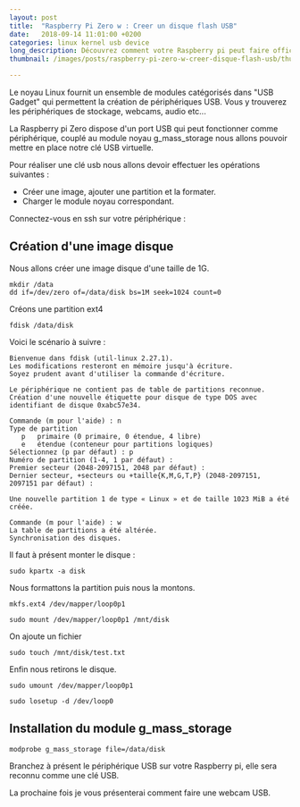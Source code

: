 ```yaml
---
layout: post
title:  "Raspberry Pi Zero w : Creer un disque flash USB"
date:   2018-09-14 11:01:00 +0200
categories: linux kernel usb device
long_description: Découvrez comment votre Raspberry pi peut faire office de disque flash USB.
thumbnail: /images/posts/raspberry-pi-zero-w-creer-disque-flash-usb/thumbnail.png

---
```


Le noyau Linux fournit un ensemble de modules catégorisés dans "USB Gadget" qui permettent la création de périphériques USB. Vous y trouverez les périphériques de stockage, webcams, audio etc...

La Raspberry pi Zero dispose d'un port USB qui peut fonctionner comme périphérique, couplé au module noyau g_mass_storage nous allons pouvoir mettre en place notre clé USB virtuelle.

Pour réaliser une clé usb nous allons devoir effectuer les opérations suivantes :

* Créer une image, ajouter une partition et la formater.
* Charger le module noyau correspondant.

Connectez-vous en ssh sur votre périphérique :

## Création d'une image disque


Nous allons créer une image disque d'une taille de 1G.
```
mkdir /data
dd if=/dev/zero of=/data/disk bs=1M seek=1024 count=0
```

Créons une partition ext4
```
fdisk /data/disk
```

Voici le scénario à suivre :

```
Bienvenue dans fdisk (util-linux 2.27.1).
Les modifications resteront en mémoire jusqu'à écriture.
Soyez prudent avant d'utiliser la commande d'écriture.

Le périphérique ne contient pas de table de partitions reconnue.
Création d'une nouvelle étiquette pour disque de type DOS avec identifiant de disque 0xabc57e34.

Commande (m pour l'aide) : n
Type de partition
   p   primaire (0 primaire, 0 étendue, 4 libre)
   e   étendue (conteneur pour partitions logiques)
Sélectionnez (p par défaut) : p
Numéro de partition (1-4, 1 par défaut) :
Premier secteur (2048-2097151, 2048 par défaut) :
Dernier secteur, +secteurs ou +taille{K,M,G,T,P} (2048-2097151, 2097151 par défaut) :

Une nouvelle partition 1 de type « Linux » et de taille 1023 MiB a été créée.

Commande (m pour l'aide) : w
La table de partitions a été altérée.
Synchronisation des disques.

```

Il faut à présent monter le disque :

```
sudo kpartx -a disk

```

Nous formattons la partition puis nous la montons.

```
mkfs.ext4 /dev/mapper/loop0p1

sudo mount /dev/mapper/loop0p1 /mnt/disk
```

On ajoute un fichier

```
sudo touch /mnt/disk/test.txt
```

Enfin nous retirons le disque.

```
sudo umount /dev/mapper/loop0p1

sudo losetup -d /dev/loop0
```

## Installation du module g_mass_storage

```
modprobe g_mass_storage file=/data/disk
```

Branchez à présent le périphérique USB sur votre Raspberry pi, elle sera reconnu comme une clé USB.  

La prochaine fois je vous présenterai comment faire une webcam USB.
